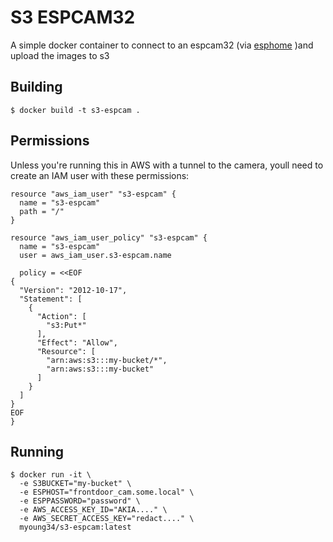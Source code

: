 S3 ESPCAM32
===========

A simple docker container to connect to an espcam32 (via [esphome](https://github.com/esphome/aioesphomeapi) )and upload the images to s3


## Building ##

```
$ docker build -t s3-espcam .
```

## Permissions ##

Unless you're running this in AWS with a tunnel to the camera, youll need to create an IAM user with these permissions:

```
resource "aws_iam_user" "s3-espcam" {
  name = "s3-espcam"
  path = "/"
}

resource "aws_iam_user_policy" "s3-espcam" {
  name = "s3-espcam"
  user = aws_iam_user.s3-espcam.name

  policy = <<EOF
{
  "Version": "2012-10-17",
  "Statement": [
    {
      "Action": [
        "s3:Put*"
      ],
      "Effect": "Allow",
      "Resource": [
        "arn:aws:s3:::my-bucket/*",
        "arn:aws:s3:::my-bucket"
      ]
    }
  ]
}
EOF
}
```

## Running ##

```
$ docker run -it \
  -e S3BUCKET="my-bucket" \
  -e ESPHOST="frontdoor_cam.some.local" \
  -e ESPPASSWORD="password" \
  -e AWS_ACCESS_KEY_ID="AKIA...." \
  -e AWS_SECRET_ACCESS_KEY="redact...." \
  myoung34/s3-espcam:latest
```
